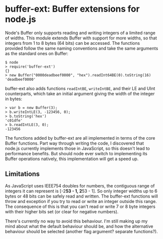 # buffer-ext: Buffer extensions for node.js

Node's Buffer only supports reading and writing integers of a limited
range of widths.  This module extends Buffer with support for more
widths, so that integers from 1 to 8 bytes (64 bits) can be accessed.
The functions provided follow the same naming conventions and take the
same arguments as the standard ones on Buffer:

    $ node
    > require('buffer-ext')
    {}
    > new Buffer("0000deadbeef0000", "hex").readInt64BE(0).toString(16)
    'deadbeef0000'

buffer-ext also adds functions `readIntBE`, `writeIntBE`, and their LE
and UInt counterparts, which take an initial argument giving the width
of the integer in bytes:

    > var b = new Buffer(3);
    > b.writeIntLE(3, -123456, 0);
    > b.toString('hex')
    'c01dfe'
    > b.readIntLE(3, 0);
    -123456

The functions added by buffer-ext are all implemented in terms of the
core Buffer functions.  Part way through writing the code, I
discovered that node.js currently implements those in JavaScript, so
this doesn't lead to performance benefits.  But should node ever
switch to implementing its Buffer operations natively, this
implementation will get a speed up.

## Limitations

As JavaScript uses IEEE754 doubles for numbers, the contiguous range
of integers it can represent is [-2**53 - 1, 2**53 - 1].  So only
integer widths up to 6 bytes or 48 bits can be safely read and
written.  The buffer-ext functions will throw and exception if you try
to read or write an integer outside this range.  The consequence of
this is that you can't read or write 7 or 8 byte integers with their
higher bits set (or clear for negative numbers).

There's currently no way to avoid this behaviour.  I'm still making up
my mind about what the default behaviour should be, and how the
alternative behaviour should be selected (another flag argument?
separate functions?).

